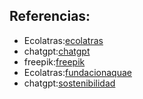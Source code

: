 ## Referencias:
* Ecolatras:[ecolatras](https://www.ecolatras.es/blog/cambio-climatico/problemas-medioambientales-del-planeta)
* chatgpt:[chatgpt](chatgpt.com)
* freepik:[freepik](https://www.freepik.com)
* Ecolatras:[fundacionaquae](https://www.fundacionaquae.org/uso-del-agua-en-el-mundo/)
* chatgpt:[sostenibilidad](https://www.sostenibilidad.com/desarrollo-sostenible/causas-consecuencias-sobrepoblacion/#:~:text=El%20principal%20efecto%20de%20la,de%20generarlos-%20llega%20más%20temprano.)
